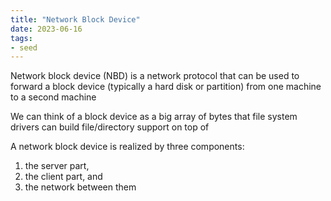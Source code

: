 ```yaml
---
title: "Network Block Device"
date: 2023-06-16
tags:
- seed
---
```


Network block device (NBD) is a network protocol that can be used to forward a block device (typically a hard disk or partition) from one machine to a second machine

We can think of a block device as a big array of bytes that file system drivers can build file/directory support on top of

A network block device is realized by three components: 
1. the server part, 
2. the client part, and 
3. the network between them